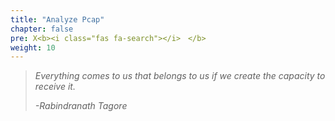 ```yaml
---
title: "Analyze Pcap"
chapter: false
pre: X<b><i class="fas fa-search"></i>　</b>
weight: 10
---
```


> _Everything comes to us that belongs to us if we create the capacity to receive it._
>
> _-Rabindranath Tagore_

